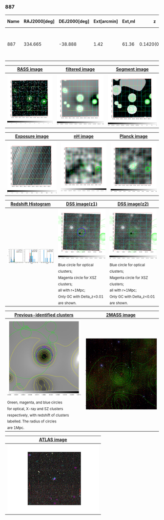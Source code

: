 <div STYLE="page-break-after: always;"></div>

### 887

|Name|RAJ2000[deg]|DEJ2000[deg] |Ext[arcmin]| Ext,ml | z | z_src| C|GC(XSZ,Delta_z<0.01)| GC(OPT,Delta_z<0.01)|GC| R_sig[arcmin] | R500[arcmin] | R500[Mpc]| CRsig[c/s] | CR500[c/s] |L500[1E44 erg/s]|F500[1E-12 erg/s/cm^2]| M500[1E14 Msun]|Tx[keV]|Cnt_sig|Beta|Rc[arcmin]|Comment|Alias|
|---|---|---|---|---|---|------|---|--------|---------|----------|---|---|---|---|---|---|---|---|---|---|---|---|---|---|
|887| 334.665| -38.888| 1.42| 61.36| 0.1420(0.005)| z1, z_xsz| B| MCXC, PSZ2, Tar| A, N, W| A, MCXC, N, PSZ2, Tar, W, XB| 6.362| 7.640| 1.145| 0.339(0.045)| 0.351(0.046)| 3.895(0.215)| 7.215(0.399)| 4.90(0.13)| 5.97(0.10)| 112.1| 0.939(-0.080+0.044)| 3.290(-0.398+0.294)| -| k097|

|[RASS image](../image/887/887_img.pdf)|[filtered image](../image/887/887_fil.pdf)|[Segment image](../image/887/887_seg.pdf)|
|-------------------|--------------------|-------------------|
| <img src="../image/887/887_img.png" width="300">  | <img src="../image/887/887_fil.png" width="300">   | <img src="../image/887/887_seg.png" width="300">  |

|[Exposure image](../image/887/887_mex.pdf)| [nH image](../image/887/887_nh.pdf)| [Planck image](../image/887/887_p.pdf)|
|-------------------|--------------------|-------------------|
|<img src="../image/887/887_mex.png" width="300">   | <img src="../image/887/887_nh.png" width="300">    | <img src="../image/887/887_p.png" width="300"> |

|[Redshift Histogram](../image/887/887_zg.pdf) | [DSS image(z1)](../image/887/887_dss_z1.pdf)      |  [DSS image(z2)](../image/887/887_dss_z2.pdf)    |
|-------------------|--------------------|-------------------|
|<img src="../image/887/887_zg.png" width="300"> |<img src="../image/887/887_dss_z1.png" width="300"> <sub><br>Blue circle for optical clusters; <br>Magenta circle for XSZ clusters; <br>all with r=1Mpc; <br>Only GC with Delta_z<0.01 are shown. </sub>| <img src="../image/887/887_dss_z2.png" width="300"><sub><br>Blue circle for optical clusters; <br>Magenta circle for XSZ clusters; <br>all with r=1Mpc; <br>Only GC with Delta_z<0.01 are shown. </sub> |

|[Previous-identified clusters](../image/887/887_gc.pdf) | [2MASS image](../image/887/887_2mass.pdf)      |
|-------------------|-------------------|
|<img src=../image/887/887_gc.png width="300"> <br><sub>Green, magenta, and blue circles <br>for optical, X-ray and SZ clusters <br>respectively, with redshift of clusters <br>labelled. The radius of circles <br>are 1Mpc.</sub>|<img src="../image/887/887_2mass.png" width="300">  |

|[ATLAS image](../image/887/887_s.pdf)        |
|-------------------|
| <img src="../image/887/887_s.png" width="300">  |
